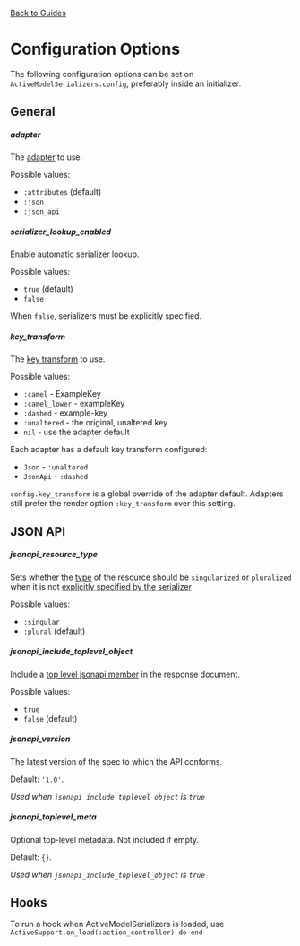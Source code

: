 [Back to Guides](../README.md)

# Configuration Options

The following configuration options can be set on
`ActiveModelSerializers.config`, preferably inside an initializer.

## General

##### adapter

The [adapter](adapters.md) to use.

Possible values:

- `:attributes` (default)
- `:json`
- `:json_api`

##### serializer_lookup_enabled

Enable automatic serializer lookup.

Possible values:

- `true` (default)
- `false`

When `false`, serializers must be explicitly specified.

##### key_transform

The [key transform](key_transform.md) to use.

Possible values:

- `:camel` - ExampleKey
- `:camel_lower` - exampleKey
- `:dashed` - example-key
- `:unaltered` - the original, unaltered key
- `nil` - use the adapter default

Each adapter has a default key transform configured:

- `Json` - `:unaltered`
- `JsonApi` - `:dashed`

`config.key_transform` is a global override of the adapter default. Adapters
still prefer the render option `:key_transform` over this setting.


## JSON API


##### jsonapi_resource_type

Sets whether the [type](http://jsonapi.org/format/#document-resource-identifier-objects)
of the resource should be `singularized` or `pluralized` when it is not
[explicitly specified by the serializer](https://github.com/rails-api/active_model_serializers/blob/master/docs/general/serializers.md#type)

Possible values:

- `:singular`
- `:plural` (default)

##### jsonapi_include_toplevel_object

Include a [top level jsonapi member](http://jsonapi.org/format/#document-jsonapi-object)
in the response document.

Possible values:

- `true`
- `false` (default)

##### jsonapi_version

The latest version of the spec to which the API conforms.

Default: `'1.0'`.

*Used when `jsonapi_include_toplevel_object` is `true`*

##### jsonapi_toplevel_meta

Optional top-level metadata. Not included if empty.

Default: `{}`.

*Used when `jsonapi_include_toplevel_object` is `true`*


## Hooks

To run a hook when ActiveModelSerializers is loaded, use
`ActiveSupport.on_load(:action_controller) do end`
